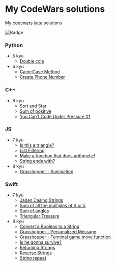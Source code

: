 # My CodeWars solutions
My [codewars](http://codewars.com) kata solutions

![Badge](https://www.codewars.com/users/datmc/badges/large)

### Python
- 5 kyu
  - [Double cola](%20Python%20Fundamentals/5%20kyu/Double%20Cola.py)
- 6 kyu
  - [CamelCase Method](%20Python%20Fundamentals/6%20kyu/CamelCase%20Method.py)
  - [Create Phone Number](%20Python%20Fundamentals/6%20kyu/Create%20Phone%20Number.py)
### C++
- 8 kyu
  - [Sort and Star](C%2B%2B%20Fundamentals/8%20kyu/Sort%20and%20Star.cpp)
  - [Sum of positive](C%2B%2B%20Fundamentals/8%20kyu/Sum%20of%20positive.cpp)
  - [You Can't Code Under Pressure #1](8%20kyu/You%20Can't%20Code%20Under%20Pressure%20%231.cpp)
### JS
- 7 kyu
  - [Is this a triangle?](JS%20Fundamentals/7%20kyu/Is%20this%20a%20triangle%3F.js)
  - [List Filtering](JS%20Fundamentals/7%20kyu/List%20Filtering.js)
  - [Make a function that does arithmetic!](JS%20Fundamentals/7%20kyu/Make%20a%20function%20that%20does%20arithmetic!.js)
  - [String ends with?](JS%20Fundamentals/7%20kyu/String%20ends%20with%3F.js)
- 8 kyu
  - [Grasshopper - Summation](JS%20Fundamentals/8%20kyu/Grasshopper%20-%20Summation.js)
### Swift
- 7 kyu
  - [Jaden Casing Strings](Swift%20Fundamentals/7%20kyu/Jaden%20Casing%20Strings.swift)
  - [Sum of all the multiples of 3 or 5](Swift%20Fundamentals/7%20kyu/Sum%20of%20all%20the%20multiples%20of%203%20or%205.swift)
  - [Sum of angles](Swift%20Fundamentals/7%20kyu/Sum%20of%20angles.swift)
  - [Triangular Treasure](Swift%20Fundamentals/7%20kyu/Triangular%20Treasure.swift)
- 8 kyu
  - [Convert a Boolean to a String](Swift%20Fundamentals/8%20kyu/Convert%20a%20Boolean%20to%20a%20String.swift)
  - [Grasshopper - Personalized Message](Swift%20Fundamentals/8%20kyu/Grasshopper%20-%20Personalized%20Message.swift)
  - [Grasshopper - Terminal game move function](Swift%20Fundamentals/8%20kyu/Grasshopper%20-%20Terminal%20game%20move%20function.swift)
  - [Is he gonna survive?](Swift%20Fundamentals/8%20kyu/Is%20he%20gonna%20survive%3F.swift)
  - [Returning Strings](Swift%20Fundamentals/8%20kyu/Returning%20Strings.swift)
  - [Reverse Strings](Swift%20Fundamentals/8%20kyu/Reverse%20Strings.swift)
  - [String repeat](Swift%20Fundamentals/8%20kyu/String%20repeat.swift)
